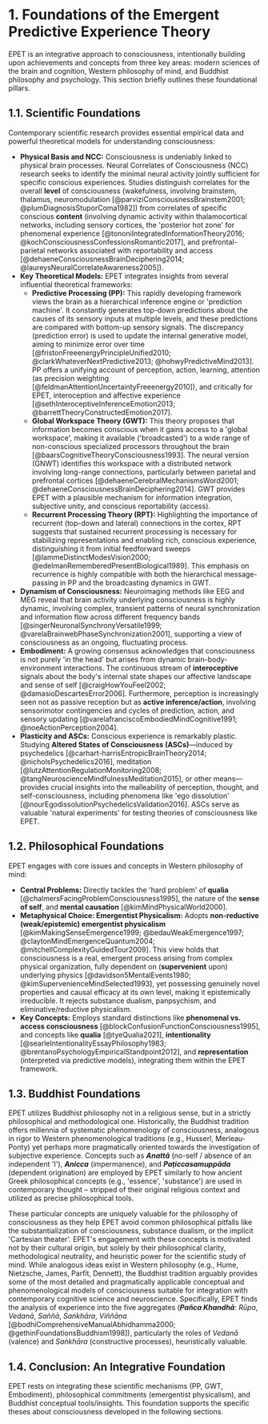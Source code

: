 # 1. Foundations of the Emergent Predictive Experience Theory

EPET is an integrative approach to consciousness, intentionally building upon achievements and concepts from three key areas: modern sciences of the brain and cognition, Western philosophy of mind, and Buddhist philosophy and psychology. This section briefly outlines these foundational pillars.

## 1.1. Scientific Foundations

Contemporary scientific research provides essential empirical data and powerful theoretical models for understanding consciousness:

*   **Physical Basis and NCC:** Consciousness is undeniably linked to physical brain processes. Neural Correlates of Consciousness (NCC) research seeks to identify the minimal neural activity jointly sufficient for specific conscious experiences. Studies distinguish correlates for the overall **level** of consciousness (wakefulness, involving brainstem, thalamus, neuromodulation [@parviziConsciousnessBrainstem2001; @plumDiagnosisStuporComa1982]) from correlates of specific conscious **content** (involving dynamic activity within thalamocortical networks, including sensory cortices, the 'posterior hot zone' for phenomenal experience [@tononiIntegratedInformationTheory2016; @kochConsciousnessConfessionsRomantic2017], and prefrontal-parietal networks associated with reportability and access [@dehaeneConsciousnessBrainDeciphering2014; @laureysNeuralCorrelateAwareness2005]).
*   **Key Theoretical Models:** EPET integrates insights from several influential theoretical frameworks:
    *   **Predictive Processing (PP):** This rapidly developing framework views the brain as a hierarchical inference engine or 'prediction machine'. It constantly generates top-down predictions about the causes of its sensory inputs at multiple levels, and these predictions are compared with bottom-up sensory signals. The discrepancy (prediction error) is used to update the internal generative model, aiming to minimize error over time [@fristonFreeenergyPrincipleUnified2010; @clarkWhateverNextPredictive2013; @hohwyPredictiveMind2013]. PP offers a unifying account of perception, action, learning, attention (as precision weighting [@feldmanAttentionUncertaintyFreeenergy2010]), and critically for EPET, interoception and affective experience [@sethInteroceptiveInferenceEmotion2013; @barrettTheoryConstructedEmotion2017].
    *   **Global Workspace Theory (GWT):** This theory proposes that information becomes conscious when it gains access to a 'global workspace', making it available ('broadcasted') to a wide range of non-conscious specialized processors throughout the brain [@baarsCognitiveTheoryConsciousness1993]. The neural version (GNWT) identifies this workspace with a distributed network involving long-range connections, particularly between parietal and prefrontal cortices [@dehaeneCerebralMechanismsWord2001; @dehaeneConsciousnessBrainDeciphering2014]. GWT provides EPET with a plausible mechanism for information integration, subjective unity, and conscious reportability (access).
    *   **Recurrent Processing Theory (RPT):** Highlighting the importance of recurrent (top-down and lateral) connections in the cortex, RPT suggests that sustained recurrent processing is necessary for stabilizing representations and enabling rich, conscious experience, distinguishing it from initial feedforward sweeps [@lammeDistinctModesVision2000; @edelmanRememberedPresentBiological1989]. This emphasis on recurrence is highly compatible with both the hierarchical message-passing in PP and the broadcasting dynamics in GWT.
*   **Dynamism of Consciousness:** Neuroimaging methods like EEG and MEG reveal that brain activity underlying consciousness is highly dynamic, involving complex, transient patterns of neural synchronization and information flow across different frequency bands [@singerNeuronalSynchronyVersatile1999; @varelaBrainwebPhaseSynchronization2001], supporting a view of consciousness as an ongoing, fluctuating process.
*   **Embodiment:** A growing consensus acknowledges that consciousness is not purely 'in the head' but arises from dynamic brain-body-environment interactions. The continuous stream of **interoceptive** signals about the body's internal state shapes our affective landscape and sense of self [@craigHowYouFeel2002; @damasioDescartesError2006]. Furthermore, perception is increasingly seen not as passive reception but as **active inference/action**, involving sensorimotor contingencies and cycles of prediction, action, and sensory updating [@varelafranciscoEmbodiedMindCognitive1991; @noeActionPerception2004].
*   **Plasticity and ASCs:** Conscious experience is remarkably plastic. Studying **Altered States of Consciousness (ASCs)**—induced by psychedelics [@carhart-harrisEntropicBrainTheory2014; @nicholsPsychedelics2016], meditation [@lutzAttentionRegulationMonitoring2008; @tangNeuroscienceMindfulnessMeditation2015], or other means—provides crucial insights into the malleability of perception, thought, and self-consciousness, including phenomena like 'ego dissolution' [@nourEgodissolutionPsychedelicsValidation2016]. ASCs serve as valuable 'natural experiments' for testing theories of consciousness like EPET.

## 1.2. Philosophical Foundations

EPET engages with core issues and concepts in Western philosophy of mind:

*   **Central Problems:** Directly tackles the 'hard problem' of **qualia** [@chalmersFacingProblemConsciousness1995], the nature of the **sense of self**, and **mental causation** [@kimMindPhysicalWorld2000].
*   **Metaphysical Choice: Emergentist Physicalism:** Adopts **non-reductive (weak/epistemic) emergentist physicalism** [@kimMakingSenseEmergence1999; @bedauWeakEmergence1997; @claytonMindEmergenceQuantum2004; @mitchellComplexityGuidedTour2009]. This view holds that consciousness is a real, emergent process arising from complex physical organization, fully dependent on (**supervenient** upon) underlying physics [@davidson5MentalEvents1980; @kimSupervenienceMindSelected1993], yet possessing genuinely novel properties and causal efficacy at its own level, making it epistemically irreducible. It rejects substance dualism, panpsychism, and eliminative/reductive physicalism.
*   **Key Concepts:** Employs standard distinctions like **phenomenal vs. access consciousness** [@blockConfusionFunctionConsciousness1995], and concepts like **qualia** [@tyeQualia2021], **intentionality** [@searleIntentionalityEssayPhilosophy1983; @brentanoPsychologyEmpiricalStandpoint2012], and **representation** (interpreted via predictive models), integrating them within the EPET framework.

## 1.3. Buddhist Foundations

EPET utilizes Buddhist philosophy not in a religious sense, but in a strictly philosophical and methodological one. Historically, the Buddhist tradition offers millennia of systematic phenomenology of consciousness, analogous in rigor to Western phenomenological traditions (e.g., Husserl, Merleau-Ponty) yet perhaps more pragmatically oriented towards the investigation of subjective experience. Concepts such as ***Anattā*** (no-self / absence of an independent 'I'), ***Anicca*** (impermanence), and ***Paṭiccasamuppāda*** (dependent origination) are employed by EPET similarly to how ancient Greek philosophical concepts (e.g., 'essence', 'substance') are used in contemporary thought – stripped of their original religious context and utilized as precise philosophical tools.

These particular concepts are uniquely valuable for the philosophy of consciousness as they help EPET avoid common philosophical pitfalls like the substantialization of consciousness, substance dualism, or the implicit 'Cartesian theater'. EPET's engagement with these concepts is motivated not by their cultural origin, but solely by their philosophical clarity, methodological neutrality, and heuristic power for the scientific study of mind. While analogous ideas exist in Western philosophy (e.g., Hume, Nietzsche, James, Parfit, Dennett), the Buddhist tradition arguably provides some of the most detailed and pragmatically applicable conceptual and phenomenological models of consciousness suitable for integration with contemporary cognitive science and neuroscience. Specifically, EPET finds the analysis of experience into the five aggregates (***Pañca Khandhā***: *Rūpa*, *Vedanā*, *Saññā*, *Saṅkhāra*, *Viññāṇa* [@bodhiComprehensiveManualAbhidhamma2000; @gethinFoundationsBuddhism1998]), particularly the roles of *Vedanā* (valence) and *Saṅkhāra* (constructive processes), heuristically valuable.

## 1.4. Conclusion: An Integrative Foundation

EPET rests on integrating these scientific mechanisms (PP, GWT, Embodiment), philosophical commitments (emergentist physicalism), and Buddhist conceptual tools/insights. This foundation supports the specific theses about consciousness developed in the following sections.